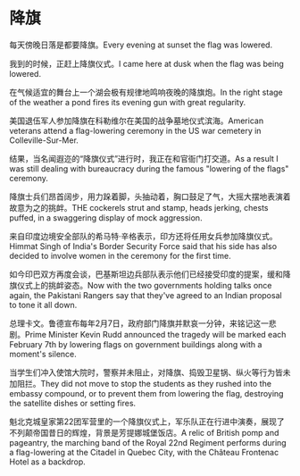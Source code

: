 # 降旗

<p><span class="chinese">每天傍晚日落是都要降旗。</span><span class="english">Every evening at sunset the flag was lowered.</span></p>

<p><span class="chinese">我到的时候，正赶上降旗仪式。</span><span class="english">I came here at dusk when the flag was being lowered.</span></p>

<p><span class="chinese">在气候适宜的舞台上一个湖会极有规律地鸣响夜晚的降旗炮。</span><span class="english">In the right stage of the weather a pond fires its evening gun with great regularity.</span></p>

<p><span class="chinese">美国退伍军人参加降旗在科勒维尔在美国的战争墓地仪式滨海。</span><span class="english">American veterans attend a flag-lowering ceremony in the US war cemetery in Colleville-Sur-Mer.</span></p>

<p><span class="chinese">结果，当名闻遐迩的“降旗仪式”进行时，我正在和官衙门打交道。</span><span class="english">As a result I was still dealing with bureaucracy during the famous "lowering of the flags" ceremony.</span></p>

<p><span class="chinese">降旗士兵们昂首阔步，用力跺着脚，头抽动着，胸口鼓足了气，大摇大摆地表演着故意为之的挑衅。</span><span class="english">THE cockerels strut and stamp, heads jerking, chests puffed, in a swaggering display of mock aggression.</span></p>

<p><span class="chinese">来自印度边境安全部队的希马特·辛格表示，印方还将任用女兵参加降旗仪式。</span><span class="english">Himmat Singh of India's Border Security Force said that his side has also decided to involve women in the ceremony for the first time.</span></p>

<p><span class="chinese">如今印巴双方再度会谈，巴基斯坦边兵部队表示他们已经接受印度的提案，缓和降旗仪式上的挑衅姿态。</span><span class="english">Now with the two governments holding talks once again, the Pakistani Rangers say that they've agreed to an Indian proposal to tone it all down.</span></p>

<p><span class="chinese">总理卡文。鲁德宣布每年2月7日，政府部门降旗并默哀一分钟，来铭记这一悲剧。</span><span class="english">Prime Minister Kevin Rudd announced the tragedy will be marked each February 7th by lowering flags on government buildings along with a moment's silence.</span></p>

<p><span class="chinese">当学生们冲入使馆大院时，警察并未阻止，对降旗、捣毁卫星锅、纵火等行为皆未加阻拦。</span><span class="english">They did not move to stop the students as they rushed into the embassy compound, or to prevent them from lowering the flag, destroying the satellite dishes or setting fires.</span></p>

<p><span class="chinese">魁北克城皇家第22团军营里的一个降旗仪式上，军乐队正在行进中演奏，展现了不列颠帝国昔日的辉煌，背景是芳提娜城堡饭店。</span><span class="english">A relic of British pomp and pageantry, the marching band of the Royal 22nd Regiment performs during a flag-lowering at the Citadel in Quebec City, with the Château Frontenac Hotel as a backdrop.</span></p>

